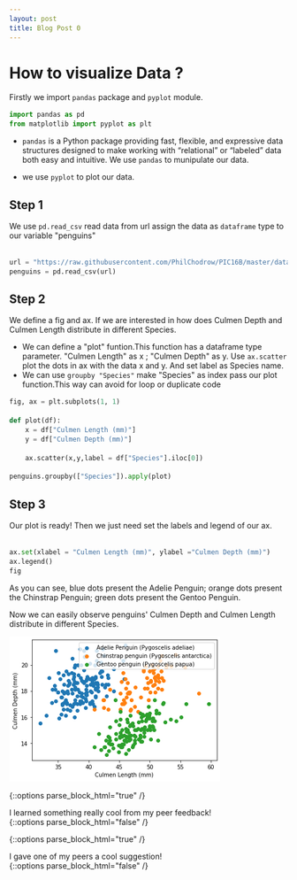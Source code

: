 ```yaml
---
layout: post
title: Blog Post 0
---
```

# How to visualize Data ?

Firstly we import  `pandas`  package and  `pyplot`  module.
```python
import pandas as pd
from matplotlib import pyplot as plt

```
- `pandas` is a Python package providing fast, flexible, and expressive data structures designed to make working with “relational” or “labeled” data both easy and intuitive.
We use `pandas` to munipulate our data.

- we use `pyplot` to plot our data. 

## Step 1

We use `pd.read_csv` read data from url assign the data as `dataframe` type to our variable "penguins"


```python

url = "https://raw.githubusercontent.com/PhilChodrow/PIC16B/master/datasets/palmer_penguins.csv"
penguins = pd.read_csv(url)

```
## Step 2
We define a fig and ax.
If we are interested in how does Culmen Depth and Culmen Length distribute in different Species.
- We can define a "plot" funtion.This function has a dataframe type parameter. "Culmen Length" as x ;
"Culmen Depth" as y. Use `ax.scatter` plot the dots in ax with the data x and y. And set label as Species name. 
- We can use `groupby "Species"` make "Species" as index pass our plot function.This way can avoid for loop or duplicate code


```python
fig, ax = plt.subplots(1, 1)

def plot(df):
    x = df["Culmen Length (mm)"] 
    y = df["Culmen Depth (mm)"] 

    ax.scatter(x,y,label = df["Species"].iloc[0])
    
penguins.groupby(["Species"]).apply(plot)     

```
## Step 3
Our plot is ready! Then we just need set the labels and legend of our ax.

```python

ax.set(xlabel = "Culmen Length (mm)", ylabel ="Culmen Depth (mm)")
ax.legend()
fig   

```
As you can see, blue dots present the Adelie Penguin; 
orange dots present the Chinstrap Penguin; 
green dots present the Gentoo Penguin.

Now we can easily observe penguins' Culmen Depth and Culmen Length distribute in different Species.

![plot.png](\images\blog_1\plot.png)


{::options parse_block_html="true" /}
<div class="got-help">
I learned something really cool from my peer feedback! 
</div>
{::options parse_block_html="false" /}


{::options parse_block_html="true" /}
<div class="gave-help">
I gave one of my peers a cool suggestion! 
</div>
{::options parse_block_html="false" /}
